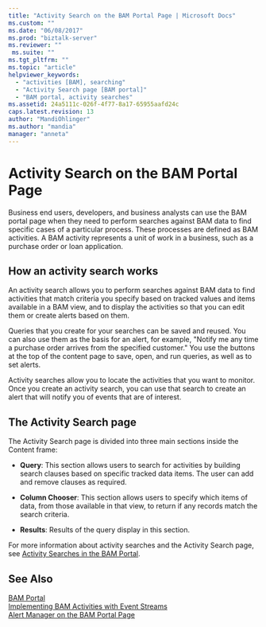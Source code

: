 ```yaml
---
title: "Activity Search on the BAM Portal Page | Microsoft Docs"
ms.custom: ""
ms.date: "06/08/2017"
ms.prod: "biztalk-server"
ms.reviewer: ""
 ms.suite: ""
ms.tgt_pltfrm: ""
ms.topic: "article"
helpviewer_keywords: 
  - "activities [BAM], searching"
  - "Activity Search page [BAM portal]"
  - "BAM portal, activity searches"
ms.assetid: 24a5111c-026f-4f77-8a17-65955aafd24c
caps.latest.revision: 13
author: "MandiOhlinger"
ms.author: "mandia"
manager: "anneta"
---
```

# Activity Search on the BAM Portal Page
Business end users, developers, and business analysts can use the BAM portal page when they need to perform searches against BAM data to find specific cases of a particular process. These processes are defined as BAM activities. A BAM activity represents a unit of work in a business, such as a purchase order or loan application.  
  
## How an activity search works  
 An activity search allows you to perform searches against BAM data to find activities that match criteria you specify based on tracked values and items available in a BAM view, and to display the activities so that you can edit them or create alerts based on them.  
  
 Queries that you create for your searches can be saved and reused. You can also use them as the basis for an alert, for example, "Notify me any time a purchase order arrives from the specified customer." You use the buttons at the top of the content page to save, open, and run queries, as well as to set alerts.  
  
 Activity searches allow you to locate the activities that you want to monitor. Once you create an activity search, you can use that search to create an alert that will notify you of events that are of interest.  
  
## The Activity Search page  
 The Activity Search page is divided into three main sections inside the Content frame:  
  
-   **Query**: This section allows users to search for activities by building search clauses based on specific tracked data items. The user can add and remove clauses as required.  
  
-   **Column Chooser**: This section allows users to specify which items of data, from those available in that view, to return if any records match the search criteria.  
  
-   **Results**: Results of the query display in this section.  
  
 For more information about activity searches and the Activity Search page, see [Activity Searches in the BAM Portal](../core/activity-searches-in-the-bam-portal.md).  
  
## See Also  
 [BAM Portal](../core/bam-portal.md)   
 [Implementing BAM Activities with Event Streams](../core/implementing-bam-activities-with-event-streams.md)   
 [Alert Manager on the BAM Portal Page](../core/alert-manager-on-the-bam-portal-page.md)